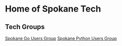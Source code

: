 # Home of Spokane Tech

## Tech Groups

[Spokane Go Users Group](https://spogo.org)
[Spokane Python Users Group](https://spokanepython.com/)
